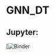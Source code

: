 # GNN_DT

## Jupyter:
[![Binder](https://mybinder.org/v2/gh/Trindad/GNN_DT/b6e307f54c3697db86999402f65e6c2ee321e5b3)
